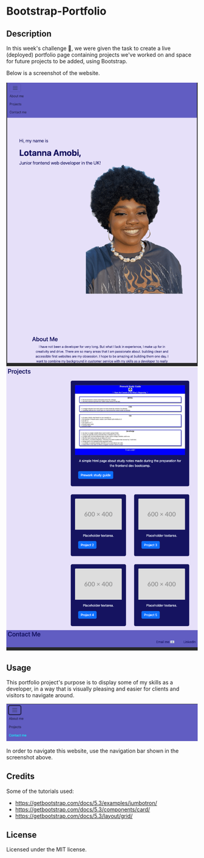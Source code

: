 # Bootstrap-Portfolio

## Description

In this week's challenge :star_struck:, we were given the task to create a live (deployed) portfolio page containing projects we've worked on and space for future projects to be added, using Bootstrap.

Below is a screenshot of the website.
<br>
<br>
![Screenshot of page part1](./images/topscreen.png)
![Screenshot of page par2](./images/bottomscreen.png)

## Usage

This portfolio project's purpose is to display some of my skills as a developer, in a way that is visually pleasing and easier for clients and visitors to navigate around.

![Screenshot of navigation bar](<./images/navbar%20(1).png>)

In order to navigate this website, use the navigation bar shown in the screenshot above.

## Credits

Some of the tutorials used:

- https://getbootstrap.com/docs/5.3/examples/jumbotron/
- https://getbootstrap.com/docs/5.3/components/card/
- https://getbootstrap.com/docs/5.3/layout/grid/

## License

Licensed under the MIT license.
